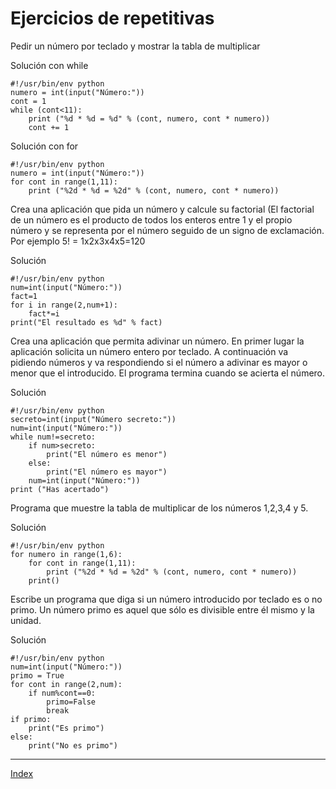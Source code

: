 # Ejercicios de repetitivas

Pedir un número por teclado y mostrar la tabla de multiplicar

Solución con while

	#!/usr/bin/env python
	numero = int(input("Número:"))
	cont = 1
	while (cont<11):
		print ("%d * %d = %d" % (cont, numero, cont * numero))
		cont += 1

Solución con for

	#!/usr/bin/env python
	numero = int(input("Número:"))
	for cont in range(1,11):
		print ("%2d * %d = %2d" % (cont, numero, cont * numero))

Crea una aplicación que pida un número y calcule su factorial (El factorial de un número es el producto de todos los enteros entre 1 y el propio número y se representa por el número seguido de un signo de exclamación. Por ejemplo 5! = 1x2x3x4x5=120

Solución

	#!/usr/bin/env python
	num=int(input("Número:"))
	fact=1
	for i in range(2,num+1):
		fact*=i
	print("El resultado es %d" % fact)

Crea una aplicación que permita adivinar un número. En primer lugar la aplicación solicita un número entero por teclado. A continuación va pidiendo números y va respondiendo si el número a adivinar es mayor o menor que el introducido. El programa termina cuando se acierta el número.

Solución

	#!/usr/bin/env python
	secreto=int(input("Número secreto:"))
	num=int(input("Número:"))
	while num!=secreto:
	    if num>secreto:
	        print("El número es menor")
	    else:
	        print("El número es mayor")
	    num=int(input("Número:"))
	print ("Has acertado")

Programa que muestre la tabla de multiplicar de los números 1,2,3,4 y 5.

Solución

	#!/usr/bin/env python
	for numero in range(1,6):
		for cont in range(1,11):
			print ("%2d * %d = %2d" % (cont, numero, cont * numero))
		print()

Escribe un programa que diga si un número introducido por teclado es o no primo. Un número primo es aquel que sólo es divisible entre él mismo y la unidad.

Solución

	#!/usr/bin/env python
	num=int(input("Número:"))
	primo = True
	for cont in range(2,num):
	    if num%cont==0:
	        primo=False
	        break
	if primo:
	    print("Es primo")
	else:
	    print("No es primo")


***
[Index](../../../README.md)

